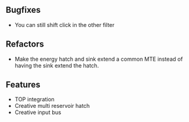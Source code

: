 ## Bugfixes
- You can still shift click in the other filter

## Refactors
- Make the energy hatch and sink extend a common MTE instead of having the sink extend the hatch.

## Features
- TOP integration
- Creative multi reservoir hatch
- Creative input bus